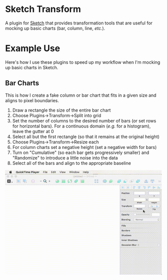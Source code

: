 # Sketch Transform

A plugin for [Sketch](http://www.sketchapp.com) that provides transformation
tools that are useful for mocking up basic charts (bar, column, line, _etc._).

# Example Use

Here's how I use these plugins to speed up my workflow when I'm mocking up
basic charts in Sketch.

## Bar Charts

This is how I create a fake column or bar chart that fits in a given size and
aligns to pixel boundaries.

1. Draw a rectangle the size of the entire bar chart
2. Choose Plugins→Transform→Split into grid
3. Set the number of columns to the desired number of bars (or set rows for
horizontal bars). For a continuous domain (_e.g._ for a histogram), leave the
gutter at 0
4. Select all but the first rectangle (so that it remains at the original
height)
5. Choose Plugins→Transform→Resize each
6. For column charts set a negative height (set a negative width for bars)
7. Turn on "Cumulative" (so each bar gets progressively smaller) and
"Randomize" to introduce a little noise into the data
8. Select all of the bars and align to the appropriate baseline

![Making a bar chart](https://github.com/darthmall/sketch-transform/raw/master/img/bar_chart.gif)
